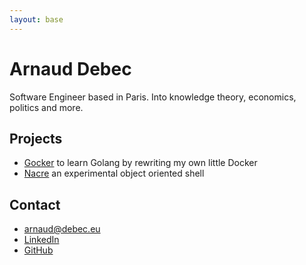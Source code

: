 ```yaml
---
layout: base
---
```


# Arnaud Debec
Software Engineer based in Paris. Into knowledge theory, economics, politics and more.

## Projects
- [Gocker](https://github.com/Ninroot/gocker) to learn Golang by rewriting my own little Docker
- [Nacre](https://github.com/Ninroot/nacre) an experimental object oriented shell

## Contact
- [arnaud@debec.eu](mailto:arnaud@debec.eu)
- [LinkedIn](https://www.linkedin.com/in/arnaud-debec/)
- [GitHub](https://github.com/Ninroot/)